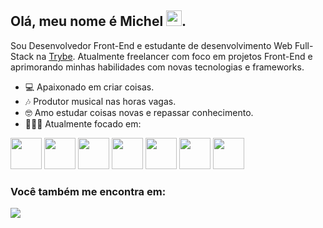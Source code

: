 ## Olá, meu nome é Michel <img width='25' heigth='25' src="https://cdn.jsdelivr.net/gh/devicons/devicon/icons/devicon/devicon-original.svg" />.

Sou Desenvolvedor Front-End e estudante de desenvolvimento Web Full-Stack na [Trybe](https://www.betrybe.com/). Atualmente freelancer com foco em projetos Front-End e aprimorando minhas habilidades com novas tecnologias e frameworks. 

- 💻 Apaixonado em criar coisas.
- 🎶 Produtor musical nas horas vagas.
- 🤓 Amo estudar coisas novas e repassar conhecimento.
- 👨🏻‍💻 Atualmente focado em:
<div display='inline'>
  <img width='50' heigth='50' src="https://cdn.jsdelivr.net/gh/devicons/devicon/icons/react/react-original-wordmark.svg" />
  <img width='50' heigth='50' src="https://cdn.jsdelivr.net/gh/devicons/devicon/icons/typescript/typescript-original.svg" /> 
  <img width='50' heigth='50' src="https://cdn.jsdelivr.net/gh/devicons/devicon/icons/javascript/javascript-original.svg" />
  <img width='50' heigth='50' src="https://cdn.jsdelivr.net/gh/devicons/devicon/icons/redux/redux-original.svg" />
  <img width='50' heigth='50' src="https://cdn.jsdelivr.net/gh/devicons/devicon/icons/css3/css3-original-wordmark.svg" />
  <img width='50' heigth='50' src="https://cdn.jsdelivr.net/gh/devicons/devicon/icons/materialui/materialui-original.svg" />
  <img width='50' heigth='50' src="https://cdn.jsdelivr.net/gh/devicons/devicon/icons/html5/html5-original-wordmark.svg" />      
</div>

### Você também me encontra em:
<div>
  <a href='https://www.linkedin.com/in/michelprdev/' _blank ><img src='https://img.shields.io/badge/linkedin-%230077B5.svg?style=for-the-badge&logo=linkedin&logoColor=white' /></a>
</div>
